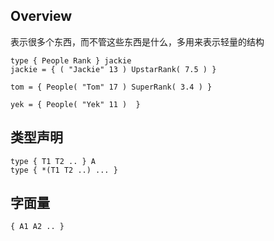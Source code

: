 ## Overview

表示很多个东西，而不管这些东西是什么，多用来表示轻量的结构

```
type { People Rank } jackie
jackie = { ( "Jackie" 13 ) UpstarRank( 7.5 ) }

tom = { People( "Tom" 17 ) SuperRank( 3.4 ) }

yek = { People( "Yek" 11 )  }
```

## 类型声明

```
type { T1 T2 .. } A
type { *(T1 T2 ..) ... }
```

## 字面量

```
{ A1 A2 .. }
```

